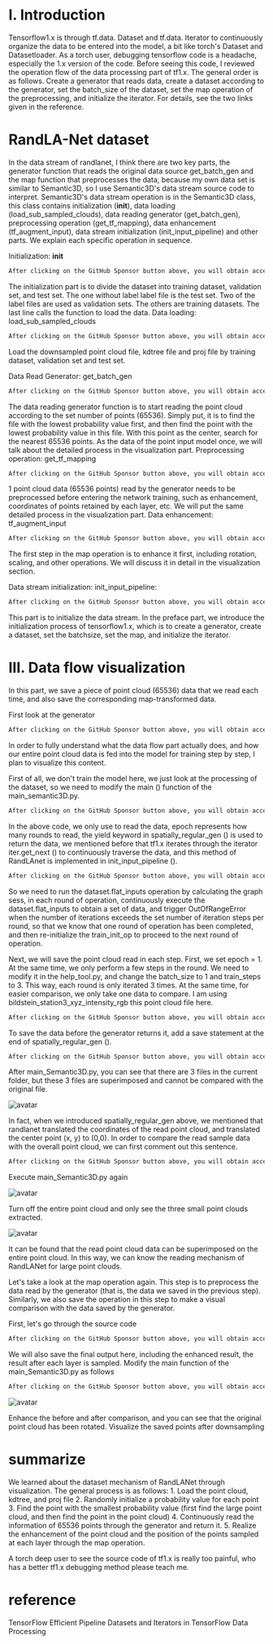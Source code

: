 #  I. Introduction 

 Tensorflow1.x is through tf.data. Dataset and tf.data. Iterator to continuously organize the data to be entered into the model, a bit like torch's Dataset and Datasetloader. As a torch user, debugging tensorflow code is a headache, especially the 1.x version of the code. Before seeing this code, I reviewed the operation flow of the data processing part of tf1.x. The general order is as follows. Create a generator that reads data, create a dataset according to the generator, set the batch_size of the dataset, set the map operation of the preprocessing, and initialize the iterator. For details, see the two links given in the reference. 

#  RandLA-Net dataset 

 In the data stream of randlanet, I think there are two key parts, the generator function that reads the original data source get_batch_gen and the map function that preprocesses the data, because my own data set is similar to Semantic3D, so I use Semantic3D's data stream source code to interpret. Semantic3D's data stream operation is in the Semantic3D class, this class contains initialization (__init__), data loading (load_sub_sampled_clouds), data reading generator (get_batch_gen), preprocessing operation (get_tf_mapping), data enhancement (tf_augment_input), data stream initialization (init_input_pipeline) and other parts. We explain each specific operation in sequence. 

 Initialization: __init__ 

  ```python  
After clicking on the GitHub Sponsor button above, you will obtain access permissions to my private code repository ( https://github.com/slowlon/my_code_bar ) to view this blog code. By searching the code number of this blog, you can find the code you need, code number is: 2024020309573748265
  ```  
 The initialization part is to divide the dataset into training dataset, validation set, and test set. The one without label label file is the test set. Two of the label files are used as validation sets. The others are training datasets. The last line calls the function to load the data. Data loading: load_sub_sampled_clouds 

  ```python  
After clicking on the GitHub Sponsor button above, you will obtain access permissions to my private code repository ( https://github.com/slowlon/my_code_bar ) to view this blog code. By searching the code number of this blog, you can find the code you need, code number is: 2024020309573748265
  ```  
 Load the downsampled point cloud file, kdtree file and proj file by training dataset, validation set and test set. 

 Data Read Generator: get_batch_gen 

  ```python  
After clicking on the GitHub Sponsor button above, you will obtain access permissions to my private code repository ( https://github.com/slowlon/my_code_bar ) to view this blog code. By searching the code number of this blog, you can find the code you need, code number is: 2024020309573748265
  ```  
 The data reading generator function is to start reading the point cloud according to the set number of points (65536). Simply put, it is to find the file with the lowest probability value first, and then find the point with the lowest probability value in this file. With this point as the center, search for the nearest 65536 points. As the data of the point input model once, we will talk about the detailed process in the visualization part. Preprocessing operation: get_tf_mapping 

  ```python  
After clicking on the GitHub Sponsor button above, you will obtain access permissions to my private code repository ( https://github.com/slowlon/my_code_bar ) to view this blog code. By searching the code number of this blog, you can find the code you need, code number is: 2024020309573748265
  ```  
 1 point cloud data (65536 points) read by the generator needs to be preprocessed before entering the network training, such as enhancement, coordinates of points retained by each layer, etc. We will put the same detailed process in the visualization part. Data enhancement: tf_augment_input 

  ```python  
After clicking on the GitHub Sponsor button above, you will obtain access permissions to my private code repository ( https://github.com/slowlon/my_code_bar ) to view this blog code. By searching the code number of this blog, you can find the code you need, code number is: 2024020309573748265
  ```  
 The first step in the map operation is to enhance it first, including rotation, scaling, and other operations. We will discuss it in detail in the visualization section. 

 Data stream initialization: init_input_pipeline: 

  ```python  
After clicking on the GitHub Sponsor button above, you will obtain access permissions to my private code repository ( https://github.com/slowlon/my_code_bar ) to view this blog code. By searching the code number of this blog, you can find the code you need, code number is: 2024020309573748265
  ```  
 This part is to initialize the data stream. In the preface part, we introduce the initialization process of tensorflow1.x, which is to create a generator, create a dataset, set the batchsize, set the map, and initialize the iterator. 

#  III. Data flow visualization 

 In this part, we save a piece of point cloud (65536) data that we read each time, and also save the corresponding map-transformed data. 

 First look at the generator 

  ```python  
After clicking on the GitHub Sponsor button above, you will obtain access permissions to my private code repository ( https://github.com/slowlon/my_code_bar ) to view this blog code. By searching the code number of this blog, you can find the code you need, code number is: 2024020309573748265
  ```  
 In order to fully understand what the data flow part actually does, and how our entire point cloud data is fed into the model for training step by step, I plan to visualize this content. 

 First of all, we don't train the model here, we just look at the processing of the dataset, so we need to modify the main () function of the main_semantic3D.py. 

  ```python  
After clicking on the GitHub Sponsor button above, you will obtain access permissions to my private code repository ( https://github.com/slowlon/my_code_bar ) to view this blog code. By searching the code number of this blog, you can find the code you need, code number is: 2024020309573748265
  ```  
 In the above code, we only use to read the data, epoch represents how many rounds to read, the yield keyword in spatially_regular_gen () is used to return the data, we mentioned before that tf1.x iterates through the iterator iter.get_next () to continuously traverse the data, and this method of RandLAnet is implemented in init_input_pipeline (). 

  ```python  
After clicking on the GitHub Sponsor button above, you will obtain access permissions to my private code repository ( https://github.com/slowlon/my_code_bar ) to view this blog code. By searching the code number of this blog, you can find the code you need, code number is: 2024020309573748265
  ```  
 So we need to run the dataset.flat_inputs operation by calculating the graph sess, in each round of operation, continuously execute the dataset.flat_inputs to obtain a set of data, and trigger OutOfRangeError when the number of iterations exceeds the set number of iteration steps per round, so that we know that one round of operation has been completed, and then re-initialize the train_init_op to proceed to the next round of operation. 

 Next, we will save the point cloud read in each step. First, we set epoch = 1. At the same time, we only perform a few steps in the round. We need to modify it in the help_tool.py, and change the batch_size to 1 and train_steps to 3. This way, each round is only iterated 3 times. At the same time, for easier comparison, we only take one data to compare. I am using bildstein_station3_xyz_intensity_rgb this point cloud file here. 

  ```python  
After clicking on the GitHub Sponsor button above, you will obtain access permissions to my private code repository ( https://github.com/slowlon/my_code_bar ) to view this blog code. By searching the code number of this blog, you can find the code you need, code number is: 2024020309573748265
  ```  
 To save the data before the generator returns it, add a save statement at the end of spatially_regular_gen (). 

  ```python  
After clicking on the GitHub Sponsor button above, you will obtain access permissions to my private code repository ( https://github.com/slowlon/my_code_bar ) to view this blog code. By searching the code number of this blog, you can find the code you need, code number is: 2024020309573748265
  ```  
 After main_Semantic3D.py, you can see that there are 3 files in the current folder, but these 3 files are superimposed and cannot be compared with the original file. 

 ![avatar]( da98e8fb64454d8a94811202ea922e7f.png) 

 In fact, when we introduced spatially_regular_gen above, we mentioned that randlanet translated the coordinates of the read point cloud, and translated the center point (x, y) to (0,0). In order to compare the read sample data with the overall point cloud, we can first comment out this sentence. 

  ```python  
After clicking on the GitHub Sponsor button above, you will obtain access permissions to my private code repository ( https://github.com/slowlon/my_code_bar ) to view this blog code. By searching the code number of this blog, you can find the code you need, code number is: 2024020309573748265
  ```  
 Execute main_Semantic3D.py again 

 ![avatar]( 4f74d20c12be41e1ac6e0ec4a9fa7529.png) 

 Turn off the entire point cloud and only see the three small point clouds extracted. 

 ![avatar]( 9aeb4be71c4a4f048c65ec5aa0264494.png) 

 It can be found that the read point cloud data can be superimposed on the entire point cloud. In this way, we can know the reading mechanism of RandLANet for large point clouds. 

 Let's take a look at the map operation again. This step is to preprocess the data read by the generator (that is, the data we saved in the previous step). Similarly, we also save the operation in this step to make a visual comparison with the data saved by the generator. 

 First, let's go through the source code 

  ```python  
After clicking on the GitHub Sponsor button above, you will obtain access permissions to my private code repository ( https://github.com/slowlon/my_code_bar ) to view this blog code. By searching the code number of this blog, you can find the code you need, code number is: 2024020309573748265
  ```  
 We will also save the final output here, including the enhanced result, the result after each layer is sampled. Modify the main function of the main_Semantic3D.py as follows 

  ```python  
After clicking on the GitHub Sponsor button above, you will obtain access permissions to my private code repository ( https://github.com/slowlon/my_code_bar ) to view this blog code. By searching the code number of this blog, you can find the code you need, code number is: 2024020309573748265
  ```  
 ![avatar]( b01c7f1f2fcb423180a4b69db3640587.gif) 

 Enhance the before and after comparison, and you can see that the original point cloud has been rotated. Visualize the saved points after downsampling  

#  summarize 

 We learned about the dataset mechanism of RandLANet through visualization. The general process is as follows: 1. Load the point cloud, kdtree, and proj file 2. Randomly initialize a probability value for each point 3. Find the point with the smallest probability value (first find the large point cloud, and then find the point in the point cloud) 4. Continuously read the information of 65536 points through the generator and return it. 5. Realize the enhancement of the point cloud and the position of the points sampled at each layer through the map operation. 

 A torch deep user to see the source code of tf1.x is really too painful, who has a better tf1.x debugging method please teach me. 

#  reference 

 TensorFlow Efficient Pipeline Datasets and Iterators in TensorFlow Data Processing 

